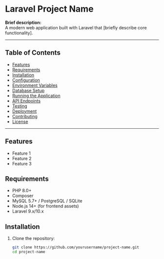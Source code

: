 # Laravel Project Name

**Brief description:**  
A modern web application built with Laravel that [briefly describe core functionality].

---

## Table of Contents

- [Features](#features)
- [Requirements](#requirements)
- [Installation](#installation)
- [Configuration](#configuration)
- [Environment Variables](#environment-variables)
- [Database Setup](#database-setup)
- [Running the Application](#running-the-application)
- [API Endpoints](#api-endpoints)
- [Testing](#testing)
- [Deployment](#deployment)
- [Contributing](#contributing)
- [License](#license)

---

## Features

- Feature 1
- Feature 2
- Feature 3

## Requirements

- PHP 8.0+
- Composer
- MySQL 5.7+ / PostgreSQL / SQLite
- Node.js 14+ (for frontend assets)
- Laravel 9.x/10.x

## Installation

1. Clone the repository:
   ```bash
   git clone https://github.com/yourusername/project-name.git
   cd project-name
